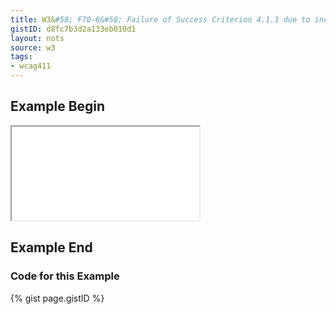 ```yaml
---
title: W3&#58; F70-6&#58; Failure of Success Criterion 4.1.1 due to incorrect use of start and end tags or attribute markup
gistID: d8fc7b3d2a133eb010d1
layout: nots
source: w3
tags:
- wcag411
---
```


<h2 aria-describedby="{{ page.gistID }}">Example Begin</h2>
<div class="rendered-not">
<iframe seamless title="Example Page for {{ page.title }}" src="F70-6-special.html"></iframe>
</div> <!-- rendered-not -->

<h2 aria-describedby="{{ page.gistID }}">Example End</h2>

<h3 aria-describedby="{{ page.gistID }}">Code for this Example</h3>
{% gist page.gistID %}